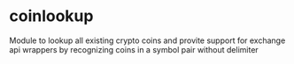# coinlookup
Module to lookup all existing crypto coins and provite support for exchange api wrappers by recognizing coins in a symbol pair without delimiter
